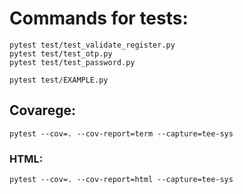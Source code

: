  # Commands for tests:


```
pytest test/test_validate_register.py
pytest test/test_otp.py
pytest test/test_password.py
```

```
pytest test/EXAMPLE.py
```

## Covarege:

```
pytest --cov=. --cov-report=term --capture=tee-sys
```

### HTML:

```
pytest --cov=. --cov-report=html --capture=tee-sys
```